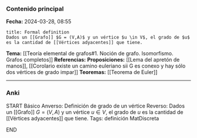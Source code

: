 ### Contenido principal

**Fecha:** 2024-03-28, 08:55

```ad-formal
title: Formal definition
Dados un [[Grafo]] $G = (V,A)$ y un vértice $u \in V$, el grado de $u$ es la cantidad de [[Vértices adyacentes]] que tiene.
```

**Tema:** [[Teoría elemental de grafos#1. Noción de grafo. Isomorfismo. Grafos completos]]
**Referencias:**
**Proposiciones:** [[Lema del apretón de manos]], [[Corolario existe un camino euleriano sii G es conexo y hay sólo dos vértices de grado impar]]
**Teoremas:** [[Teorema de Euler]]

---
### Anki

START
Básico
Anverso: Definición de grado de un vértice
Reverso: Dados un [[Grafo]] $G = (V,A)$ y un vértice $u \in V$, el grado de $u$ es la cantidad de [[Vértices adyacentes]] que tiene.
Tags: definición MatDiscreta
<!--ID: 1717176517363-->
END